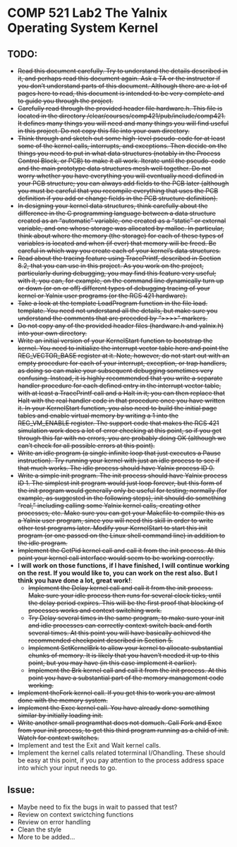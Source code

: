 # COMP 521 Lab2  The Yalnix Operating System Kernel
## TODO:
- <del>Read this document carefully. Try to understand the details described in it, and perhaps read this
document again. Ask a TA or the instructor if you don’t understand parts of this document. Although
there are a lot of pages here to read, this document is intended to be very complete and to guide you
through the project.<del>
- <del>Carefully read through the provided header file hardware.h. This file is located in the directory
/clear/courses/comp421/pub/include/comp421. It defines many things you will need
and many things you will find useful in this project. Do not copy this file into your own directory.<del>
- <del>Think through and sketch out some high-level pseudo-code for at least some of the kernel calls,
interrupts, and exceptions. Then decide on the things you need to put in what data structures (notably
in the Process Control Block, or PCB) to make it all work. Iterate until the pseudo-code and the main
prototype data structures mesh well together. Do not worry whether you have everything you will
eventually need defined in your PCB structure; you can always add fields to the PCB later (although
you must be careful that you recompile everything that uses the PCB definition if you add or change
fields in the PCB structure definition).<del>
- <del>In designing your kernel data structures, think carefully about the difference in the C programming
language between a data structure created as an “automatic” variable, one created as a “static” or
external variable, and one whose storage was allocated by malloc. In particular, think about where
the memory (the storage) for each of these types of variables is located and when (if ever) that memory
will be freed. Be careful in which way you create each of your kernel’s data structures.<del>
- <del>Read about the tracing feature using TracePrintf, described in Section 8.2, that you can use in
this project. As you work on the project, particularly during debugging, you may find this feature
very useful; with it, you can, for example, on the command line dynamically turn up or down (or on
or off) different types of debugging tracing of your kernel or Yalnix user programs (or the RCS 421
hardware).<del>
- <del>Take a look at the template LoadProgram function in the file load. template. You need not
understand all the details, but make sure you understand the comments that are preceded by “>>>>”
markers.<del>
- <del>Do not copy any of the provided header files (hardware.h and yalnix.h) into your own directory.<del>
- <del>Write an initial version of your KernelStart function to bootstrap the kernel. You need to initialize
the interrupt vector table here and point the REG_VECTOR_BASE register at it. Note, however,
do not start out with an empty procedure for each of your interrupt, exception, or trap handlers, as
doing so can make your subsequent debugging sometimes very confusing. Instead, it is highly recommended
that you write a separate handler procedure for each defined entry in the interrupt vector
table, with at least a TracePrintf call and a Halt in it; you can then replace that Halt with
the real handler code in that procedure once you have written it. In your KernelStart function,
you also need to build the initial page tables and enable virtual memory by writing a 1 into the
REG_VM_ENABLE register. The support code that makes the RCS 421 simulation work does a lot of
error checking at this point, so if you get through this far with no errors, you are probably doing OK
(although we can’t check for all possible errors at this point).<del>
- <del>Write an idle program (a single infinite loop that just executes a Pause instruction). Try running
your kernel with just an idle process to see if that much works. The idle process should have Yalnix
process ID 0.<del>
- <del>Write a simple init program. The init process should have Yalnix process ID 1. The simplest init
program would just loop forever, but this form of the init program would generally only be useful for
testing; normally (for example, as suggested in the following steps), init should do something “real,”
including calling some Yalnix kernel calls, creating other processes, etc. Make sure you can get your
Makefile to compile this as a Yalnix user program, since you will need this skill in order to write
other test programs later. Modify your KernelStart to start this init program (or one passed on
the Linux shell command line) in addition to the idle program.<del>
- <del>Implement the GetPid kernel call and call it from the init process. At this point your kernel call
interface would seem to be working correctly.<del>
- **I will work on those functions, if I have finished, I will continue working on the rest. If you would like to, you can work on the rest also. But I think you have done a lot, great work!**:
  - <del> Implement the Delay kernel call and call it from the init process. Make sure your idle process then
  runs for several clock ticks, until the delay period expires. This will be the first proof that blocking
  of processes works and context switching work. <del>
  - <del> Try Delay several times in the same program, to make sure your init and idle processes can correctly
  context switch back and forth several times. At this point you will have basically achieved the
  recommended checkpoint described in Section 5. <del>
  - <del>Implement SetKernelBrk to allow your kernel to allocate substantial chunks of memory. It is
  likely that you haven’t needed it up to this point, but you may have (in this case implement it earlier).
  - <del>Implement the Brk kernel call and call it from the init process. At this point you have a substantial
  part of the memory management code working. <del>
- <del>Implement theFork kernel call. If you get this to work you are almost done with the memory system. <del>
- <del>Implement the Exec kernel call. You have already done something similar by initially loading init. <del>
- <del>Write another small programthat does not domuch. Call Fork and Exec from your init process, to
get this third program running as a child of init. Watch for context switches.
- Implement and test the Exit and Wait kernel calls.
- Implement the kernel calls related toterminal I/Ohandling. These should be easy at this point, if you
pay attention to the process address space into which your input needs to go.</del>
## Issue:
- Maybe need to fix the bugs in wait to passed that test?
- Review on context swictching functions
- Review on error handling
- Clean the style
- More to be added...
